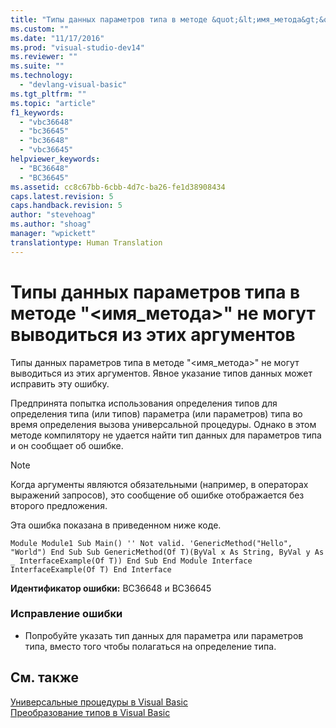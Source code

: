 ```yaml
---
title: "Типы данных параметров типа в методе &quot;&lt;имя_метода&gt;&quot; не могут выводиться из этих аргументов | Microsoft Docs"
ms.custom: ""
ms.date: "11/17/2016"
ms.prod: "visual-studio-dev14"
ms.reviewer: ""
ms.suite: ""
ms.technology: 
  - "devlang-visual-basic"
ms.tgt_pltfrm: ""
ms.topic: "article"
f1_keywords: 
  - "vbc36648"
  - "bc36645"
  - "bc36648"
  - "vbc36645"
helpviewer_keywords: 
  - "BC36648"
  - "BC36645"
ms.assetid: cc8c67bb-6cbb-4d7c-ba26-fe1d38908434
caps.latest.revision: 5
caps.handback.revision: 5
author: "stevehoag"
ms.author: "shoag"
manager: "wpickett"
translationtype: Human Translation
---
```

# Типы данных параметров типа в методе &quot;&lt;имя_метода&gt;&quot; не могут выводиться из этих аргументов
Типы данных параметров типа в методе "\<имя\_метода\>" не могут выводиться из этих аргументов. Явное указание типов данных может исправить эту ошибку.  
  
 Предпринята попытка использования определения типов для определения типа \(или типов\) параметра \(или параметров\) типа во время определения вызова универсальной процедуры. Однако в этом методе компилятору не удается найти тип данных для параметров типа и он сообщает об ошибке.  
  
> [!NOTE]
>  Когда аргументы являются обязательными \(например, в операторах выражений запросов\), это сообщение об ошибке отображается без второго предложения.  
  
 Эта ошибка показана в приведенном ниже коде.  
  
```vb#  
Module Module1 Sub Main() '' Not valid. 'GenericMethod("Hello", "World") End Sub Sub GenericMethod(Of T)(ByVal x As String, ByVal y As _ InterfaceExample(Of T)) End Sub End Module Interface InterfaceExample(Of T) End Interface  
```  
  
 **Идентификатор ошибки:** BC36648 и BC36645  
  
### Исправление ошибки  
  
-   Попробуйте указать тип данных для параметра или параметров типа, вместо того чтобы полагаться на определение типа.  
  
## См. также  
 [Универсальные процедуры в Visual Basic](../../visual-basic/programming-guide/language-features/data-types/generic-procedures.md)   
 [Преобразование типов в Visual Basic](../../visual-basic/programming-guide/language-features/data-types/type-conversions.md)